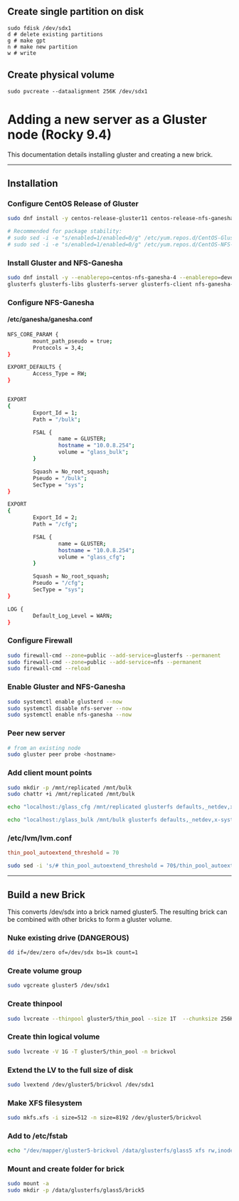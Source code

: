 ## Create single partition on disk
```
sudo fdisk /dev/sdx1
d # delete existing partitions
g # make gpt
n # make new partition
w # write
```

## Create physical volume
`sudo pvcreate --dataalignment 256K /dev/sdx1`

# Adding a new server as a Gluster node (Rocky 9.4)
This documentation details installing gluster and creating a new brick.

---
## Installation

### Configure CentOS Release of Gluster
```sh
sudo dnf install -y centos-release-gluster11 centos-release-nfs-ganesha4

# Recommended for package stability:
# sudo sed -i -e "s/enabled=1/enabled=0/g" /etc/yum.repos.d/CentOS-Gluster-11.repo
# sudo sed -i -e "s/enabled=1/enabled=0/g" /etc/yum.repos.d/CentOS-NFS-Ganesha-4.repo
```

### Install Gluster and NFS-Ganesha
```sh
sudo dnf install -y --enablerepo=centos-nfs-ganesha-4 --enablerepo=devel \
glusterfs glusterfs-libs glusterfs-server glusterfs-client nfs-ganesha-gluster nfs-ganesha
```

### Configure NFS-Ganesha
#### /etc/ganesha/ganesha.conf
```sh
NFS_CORE_PARAM {
        mount_path_pseudo = true;
        Protocols = 3,4;
}

EXPORT_DEFAULTS {
        Access_Type = RW;
}


EXPORT
{
        Export_Id = 1;
        Path = "/bulk";

        FSAL {
                name = GLUSTER;
                hostname = "10.0.8.254";
                volume = "glass_bulk";
        }

        Squash = No_root_squash;
        Pseudo = "/bulk";
        SecType = "sys";
}

EXPORT
{
        Export_Id = 2;
        Path = "/cfg"; 

        FSAL {
                name = GLUSTER;
                hostname = "10.0.8.254";
                volume = "glass_cfg";
        }

        Squash = No_root_squash;
        Pseudo = "/cfg";
        SecType	= "sys";
}

LOG {
        Default_Log_Level = WARN;
}
```

### Configure Firewall
```sh
sudo firewall-cmd --zone=public --add-service=glusterfs --permanent
sudo firewall-cmd --zone=public --add-service=nfs --permanent
sudo firewall-cmd --reload
```

### Enable Gluster and NFS-Ganesha
```sh
sudo systemctl enable glusterd --now
sudo systemctl disable nfs-server --now
sudo systemctl enable nfs-ganesha --now
```

### Peer new server
```sh
# from an existing node
sudo gluster peer probe <hostname>
```

### Add client mount points
```sh
sudo mkdir -p /mnt/replicated /mnt/bulk
sudo chattr +i /mnt/replicated /mnt/bulk

echo "localhost:/glass_cfg /mnt/replicated glusterfs defaults,_netdev,x-systemd.requires=glusterd.service,x-systemd.automount 0 0" | sudo tee -a /etc/fstab

echo "localhost:/glass_bulk /mnt/bulk glusterfs defaults,_netdev,x-systemd.requires=glusterd.service,x-systemd.automount 0 0" | sudo tee -a /etc/fstab
```

### /etc/lvm/lvm.conf
```conf
thin_pool_autoextend_threshold = 70
```
```sh
sudo sed -i 's/# thin_pool_autoextend_threshold = 70$/thin_pool_autoextend_threshold = 70/' /etc/lvm/lvm.conf

```
---

## Build a new Brick
This converts /dev/sdx into a brick named gluster5. The resulting brick can be combined with other bricks to form a gluster volume.

### Nuke existing drive (__DANGEROUS__)
```sh
dd if=/dev/zero of=/dev/sdx bs=1k count=1
```

### Create volume group
```sh
sudo vgcreate gluster5 /dev/sdx1
```

### Create thinpool
```sh
sudo lvcreate --thinpool gluster5/thin_pool --size 1T  --chunksize 256K --poolmetadatasize 16G --zero n
```

### Create thin logical volume
```sh
sudo lvcreate -V 1G -T gluster5/thin_pool -n brickvol
```

### Extend the LV to the full size of disk
```sh
sudo lvextend /dev/gluster5/brickvol /dev/sdx1
```

### Make XFS filesystem
```sh
sudo mkfs.xfs -i size=512 -n size=8192 /dev/gluster5/brickvol
```

### Add to /etc/fstab
```sh
echo "/dev/mapper/gluster5-brickvol /data/glusterfs/glass5 xfs rw,inode64,noatime,nouuid 1 2" | sudo tee -a /etc/fstab
```

### Mount and create folder for brick
```sh
sudo mount -a
sudo mkdir -p /data/glusterfs/glass5/brick5
```
